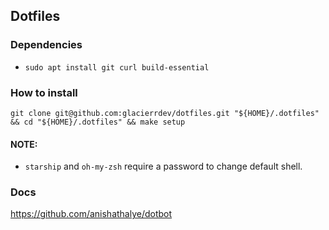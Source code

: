## Dotfiles

### Dependencies
* `sudo apt install git curl build-essential`

### How to install
`git clone git@github.com:glacierrdev/dotfiles.git "${HOME}/.dotfiles" && cd "${HOME}/.dotfiles" && make setup`
#### NOTE:
* `starship` and `oh-my-zsh` require a password to change default shell.

### Docs
https://github.com/anishathalye/dotbot
